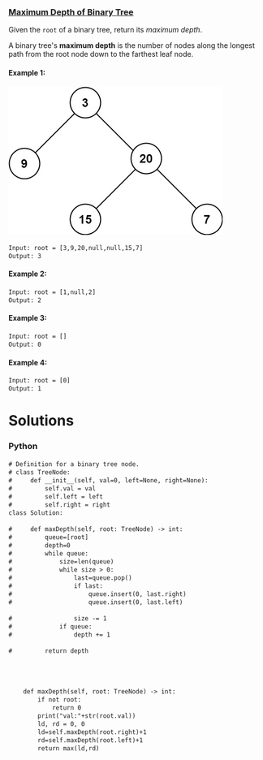 ### [Maximum Depth of Binary Tree](https://leetcode.com/problems/maximum-depth-of-binary-tree/) <br>

Given the `root` of a binary tree, return its *maximum depth*.

A binary tree's **maximum depth** is the number of nodes along the longest path from the root node down to the farthest leaf node.


#### Example 1:
<img src="../../../../../images/104tmp-tree.jpg">

```
Input: root = [3,9,20,null,null,15,7]
Output: 3

```

#### Example 2:

```
Input: root = [1,null,2]
Output: 2

```


#### Example 3:

```
Input: root = []
Output: 0

```


#### Example 4:

```
Input: root = [0]
Output: 1

```


# Solutions

### Python
```
# Definition for a binary tree node.
# class TreeNode:
#     def __init__(self, val=0, left=None, right=None):
#         self.val = val
#         self.left = left
#         self.right = right
class Solution:
    
#     def maxDepth(self, root: TreeNode) -> int:
#         queue=[root]
#         depth=0
#         while queue:
#             size=len(queue)
#             while size > 0:
#                 last=queue.pop()
#                 if last:
#                     queue.insert(0, last.right)
#                     queue.insert(0, last.left)

#                 size -= 1
#             if queue:
#                 depth += 1
            
#         return depth
     
    
        
    
    def maxDepth(self, root: TreeNode) -> int: 
        if not root:
            return 0
        print("val:"+str(root.val))
        ld, rd = 0, 0
        ld=self.maxDepth(root.right)+1
        rd=self.maxDepth(root.left)+1
        return max(ld,rd)

```
